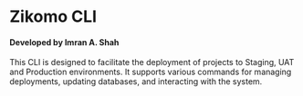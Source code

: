 # Zikomo CLI
#### Developed by Imran A. Shah

This CLI is designed to facilitate the deployment of projects to Staging, UAT and Production environments. It supports various commands for managing deployments, updating databases, and interacting with the system.